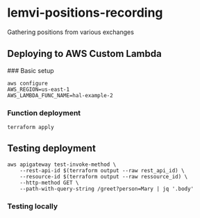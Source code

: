 # lemvi-positions-recording
Gathering positions from various exchanges

## Deploying to AWS Custom Lambda

### Basic setup

```shell
aws configure
AWS_REGION=us-east-1
AWS_LAMBDA_FUNC_NAME=hal-example-2
```

### Function deployment

```shell
terraform apply
```

## Testing deployment

```shell
aws apigateway test-invoke-method \
    --rest-api-id $(terraform output --raw rest_api_id) \
    --resource-id $(terraform output --raw ressource_id) \
    --http-method GET \
    --path-with-query-string /greet?person=Mary | jq '.body'
```

### Testing locally
